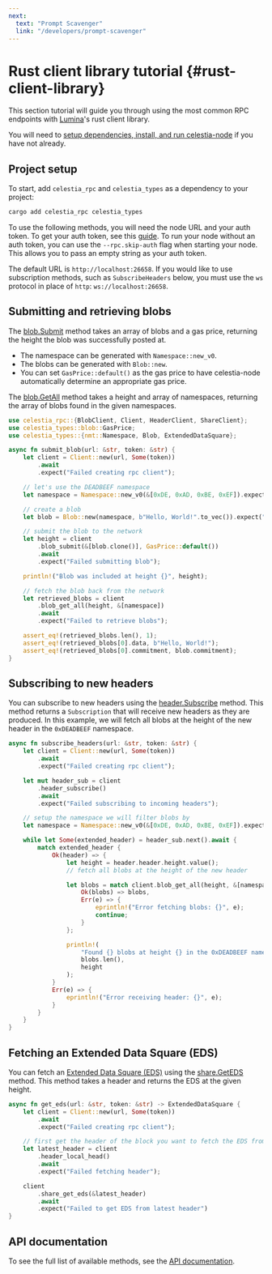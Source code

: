 ```yaml
---
next:
  text: "Prompt Scavenger"
  link: "/developers/prompt-scavenger"
---
```


# Rust client library tutorial {#rust-client-library}

This section tutorial will guide you through using the most common RPC endpoints with [Lumina](https://github.com/eigerco/lumina/tree/main/rpc)'s rust client library.

You will need to
[setup dependencies, install, and run celestia-node](./node-tutorial.md#setting-up-dependencies)
if you have not already.

## Project setup

To start, add `celestia_rpc` and `celestia_types` as a dependency to your project:

```bash
cargo add celestia_rpc celestia_types
```

To use the following methods, you will need the node URL and your auth token. To get your auth token, see this [guide](./node-tutorial.md#auth-token). To run your node without an auth token, you can use the `--rpc.skip-auth` flag when starting your node. This allows you to pass an empty string as your auth token.

The default URL is `http://localhost:26658`. If you would like to use subscription methods, such as `SubscribeHeaders` below, you must use the `ws` protocol in place of `http`: `ws://localhost:26658`.

## Submitting and retrieving blobs

The [blob.Submit](https://node-rpc-docs.celestia.org/?version=v0.11.0#blob.Submit) method takes an array of blobs and a gas price, returning the height the blob was successfully posted at.

- The namespace can be generated with `Namespace::new_v0`.
- The blobs can be generated with `Blob::new`.
- You can set `GasPrice::default()` as the gas price to have celestia-node automatically determine an appropriate gas price.

The [blob.GetAll](https://node-rpc-docs.celestia.org/?version=v0.11.0#blob.GetAll) method takes a height and array of namespaces, returning the array of blobs found in the given namespaces.

```rust
use celestia_rpc::{BlobClient, Client, HeaderClient, ShareClient};
use celestia_types::blob::GasPrice;
use celestia_types::{nmt::Namespace, Blob, ExtendedDataSquare};

async fn submit_blob(url: &str, token: &str) {
    let client = Client::new(url, Some(token))
        .await
        .expect("Failed creating rpc client");

    // let's use the DEADBEEF namespace
    let namespace = Namespace::new_v0(&[0xDE, 0xAD, 0xBE, 0xEF]).expect("Invalid namespace");

    // create a blob
    let blob = Blob::new(namespace, b"Hello, World!".to_vec()).expect("Blob creation failed");

    // submit the blob to the network
    let height = client
        .blob_submit(&[blob.clone()], GasPrice::default())
        .await
        .expect("Failed submitting blob");

    println!("Blob was included at height {}", height);

    // fetch the blob back from the network
    let retrieved_blobs = client
        .blob_get_all(height, &[namespace])
        .await
        .expect("Failed to retrieve blobs");

    assert_eq!(retrieved_blobs.len(), 1);
    assert_eq!(retrieved_blobs[0].data, b"Hello, World!");
    assert_eq!(retrieved_blobs[0].commitment, blob.commitment);
}
```

## Subscribing to new headers

You can subscribe to new headers using the [header.Subscribe](https://node-rpc-docs.celestia.org/?version=v0.11.0#header.Subscribe) method. This method returns a `Subscription` that will receive new headers as they are produced. In this example, we will fetch all blobs at the height of the new header in the `0xDEADBEEF` namespace.

```rust
async fn subscribe_headers(url: &str, token: &str) {
    let client = Client::new(url, Some(token))
        .await
        .expect("Failed creating rpc client");

    let mut header_sub = client
        .header_subscribe()
        .await
        .expect("Failed subscribing to incoming headers");

    // setup the namespace we will filter blobs by
    let namespace = Namespace::new_v0(&[0xDE, 0xAD, 0xBE, 0xEF]).expect("Invalid namespace");

    while let Some(extended_header) = header_sub.next().await {
        match extended_header {
            Ok(header) => {
                let height = header.header.height.value();
                // fetch all blobs at the height of the new header

                let blobs = match client.blob_get_all(height, &[namespace]).await {
                    Ok(blobs) => blobs,
                    Err(e) => {
                        eprintln!("Error fetching blobs: {}", e);
                        continue;
                    }
                };

                println!(
                    "Found {} blobs at height {} in the 0xDEADBEEF namespace",
                    blobs.len(),
                    height
                );
            }
            Err(e) => {
                eprintln!("Error receiving header: {}", e);
            }
        }
    }
}

```

## Fetching an Extended Data Square (EDS)

You can fetch an [Extended Data Square (EDS)](https://celestiaorg.github.io/celestia-app/specs/data_structures.html#erasure-coding) using the [share.GetEDS](https://node-rpc-docs.celestia.org/?version=v0.11.0#share.GetEDS) method. This method takes a header and returns the EDS at the given height.

```rust
async fn get_eds(url: &str, token: &str) -> ExtendedDataSquare {
    let client = Client::new(url, Some(token))
        .await
        .expect("Failed creating rpc client");

    // first get the header of the block you want to fetch the EDS from
    let latest_header = client
        .header_local_head()
        .await
        .expect("Failed fetching header");

    client
        .share_get_eds(&latest_header)
        .await
        .expect("Failed to get EDS from latest header")
}
```

## API documentation

To see the full list of available methods, see the [API documentation](https://node-rpc-docs.celestia.org/?version=v0.11.0).
